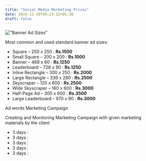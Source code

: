 ```yaml
---
title: "Social Media Marketing Prices"
date: 2019-11-10T09:23:12+05:30
draft: false
---
```


!["Banner Ad Sizes"](https://i.ibb.co/Dg09Wsy/standard-banner-sizes.jpg)

<p>Most common and used standard banner ad sizes:</p>
<p><ul>
    <li>Square &#8211; 250 x 250 : <b>Rs.1500</b></li>
    <li>Small Square &#8211; 200 x 200 : <b>Rs.1000</b></li>
    <li>Banner &#8211; 468 x 60 : <b>Rs.1250</b></li>
    <li>Leaderboard &#8211; 728 x 90 : <b>Rs.1250</b></li>
    <li>Inline Rectangle &#8211; 300 x 250 : <b>Rs.2000</b></li>
    <li>Large Rectangle &#8211; 336 x 280 : <b>Rs.2500</b></li>
    <li>Skyscraper &#8211; 120 x 600 : <b>Rs.2500</b></li>
    <li>Wide Skyscraper &#8211; 160 x 600 : <b>Rs.3000</b></li>
    <li>Half-Page Ad &#8211; 300 x 600 : <b>Rs.3500</b></li>
    <li>Large Leaderboard &#8211; 970 x 90 : <b>Rs.3000</b></li>
</ul></p>

<p>Ad words Marketing Campaign </p>
<p>Creating and Monitoring Marketing Campaign with given marketing materials by the client</p>
<ul> 
  <li> 3 days : <b></b></li>
  <li> 3 days : <b></b></li>
  <li> 3 days : <b></b></li>
  <li> 3 days : <b></b></li>
  <li> 3 days : <b></b></li>
</ul> 

    